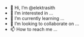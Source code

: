 - 👋 Hi, I’m @elektrasith
- 👀 I’m interested in ...
- 🌱 I’m currently learning ...
- 💞️ I’m looking to collaborate on ...
- 📫 How to reach me ...

<!---
elektrasith/elektrasith is a ✨ special ✨ repository because its `README.md` (this file) appears on your GitHub profile.
You can click the Preview link to take a look at your changes.
--->

